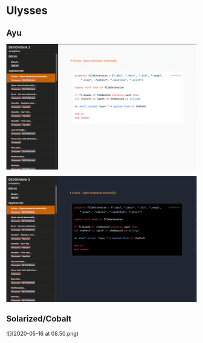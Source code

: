 # Ulysses

## Ayu

![](2020-05-16-08-54-07.png)

![](2020-05-16-08-54-14.png)

## Solarized/Cobalt

![](2020-05-16 at 08.50.png)